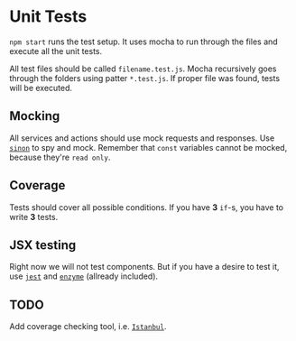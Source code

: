 # Unit Tests
`npm start` runs the test setup. It uses mocha to run through the files and execute all the unit tests.

All test files should be called `filename.test.js`. Mocha recursively goes through the folders using patter `*.test.js`. If proper file was found, tests will be executed.

## Mocking
All services and actions should use mock requests and responses. Use [`sinon`](http://sinonjs.org) to spy and mock. Remember that `const` variables cannot be mocked, because they're `read only`.

## Coverage
Tests should cover all possible conditions. If you have **3** `if`-s, you have to write **3** tests.

## JSX testing
Right now we will not test components. But if you have a desire to test it, use [`jest`](https://facebook.github.io/jest/) and [`enzyme`](https://github.com/airbnb/enzyme) (allready included).

## TODO
Add coverage checking tool, i.e. [`Istanbul`](https://github.com/gotwarlost/istanbul).
